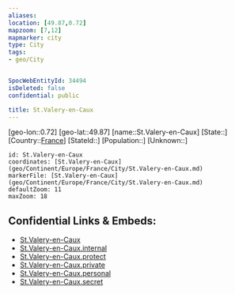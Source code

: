 ```yaml
---
aliases: 
location: [49.87,0.72]
mapzoom: [7,12] 
mapmarker: city 
type: City
tags:
- geo/City


SpocWebEntityId: 34494
isDeleted: false
confidential: public

title: St.Valery-en-Caux
---
```

[geo-lon::0.72]
[geo-lat::49.87]
[name::St.Valery-en-Caux]
[State::]
[Country::[France](geo/Continent/Europe/France.md)]
[StateId::]
[Population::]
[Unknown::]


```leaflet
id: St.Valery-en-Caux
coordinates: [St.Valery-en-Caux](geo/Continent/Europe/France/City/St.Valery-en-Caux.md)
markerFile: [St.Valery-en-Caux](geo/Continent/Europe/France/City/St.Valery-en-Caux.md)
defaultZoom: 11 
maxZoom: 18
```


## Confidential Links & Embeds: 
- [St.Valery-en-Caux](../../../../../../_public/geo/Continent/Europe/France/City/St.Valery-en-Caux.md) 
- [St.Valery-en-Caux.internal](../../../../../../_internal/geo/Continent/Europe/France/City/St.Valery-en-Caux.internal.md) 
- [St.Valery-en-Caux.protect](../../../../../../_protect/geo/Continent/Europe/France/City/St.Valery-en-Caux.protect.md) 
- [St.Valery-en-Caux.private](../../../../../../_private/geo/Continent/Europe/France/City/St.Valery-en-Caux.private.md) 
- [St.Valery-en-Caux.personal](../../../../../../_personal/geo/Continent/Europe/France/City/St.Valery-en-Caux.personal.md) 
- [St.Valery-en-Caux.secret](../../../../../../_secret/geo/Continent/Europe/France/City/St.Valery-en-Caux.secret.md) 
